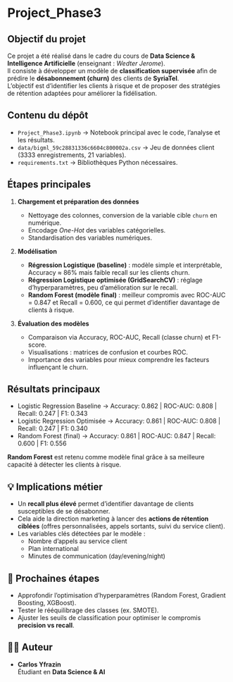 
# Project_Phase3

## Objectif du projet
Ce projet a été réalisé dans le cadre du cours de **Data Science & Intelligence Artificielle** (enseignant : *Wedter Jerome*).  
Il consiste à développer un modèle de **classification supervisée** afin de prédire le **désabonnement (churn)** des clients de **SyriaTel**.  
L’objectif est d’identifier les clients à risque et de proposer des stratégies de rétention adaptées pour améliorer la fidélisation.  

##  Contenu du dépôt
- `Project_Phase3.ipynb` → Notebook principal avec le code, l’analyse et les résultats.  
- `data/bigml_59c28831336c6604c800002a.csv` → Jeu de données client (3333 enregistrements, 21 variables).  
- `requirements.txt` → Bibliothèques Python nécessaires.  

##  Étapes principales
1. **Chargement et préparation des données**
   - Nettoyage des colonnes, conversion de la variable cible `churn` en numérique.  
   - Encodage *One-Hot* des variables catégorielles.  
   - Standardisation des variables numériques.  

2. **Modélisation**
   - **Régression Logistique (baseline)** : modèle simple et interprétable, Accuracy ≈ 86% mais faible recall sur les clients churn.  
   - **Régression Logistique optimisée (GridSearchCV)** : réglage d’hyperparamètres, peu d’amélioration sur le recall.  
   - **Random Forest (modèle final)** : meilleur compromis avec ROC-AUC = 0.847 et Recall = 0.600, ce qui permet d’identifier davantage de clients à risque.  

3. **Évaluation des modèles**
   - Comparaison via Accuracy, ROC-AUC, Recall (classe churn) et F1-score.  
   - Visualisations : matrices de confusion et courbes ROC.  
   - Importance des variables pour mieux comprendre les facteurs influençant le churn.  

##  Résultats principaux
- Logistic Regression Baseline → Accuracy: 0.862 | ROC-AUC: 0.808 | Recall: 0.247 | F1: 0.343  
- Logistic Regression Optimisée → Accuracy: 0.861 | ROC-AUC: 0.808 | Recall: 0.247 | F1: 0.340  
- Random Forest (final) → Accuracy: 0.861 | ROC-AUC: 0.847 | Recall: 0.600 | F1: 0.556  


**Random Forest** est retenu comme modèle final grâce à sa meilleure capacité à détecter les clients à risque.  

## 💡 Implications métier
- Un **recall plus élevé** permet d’identifier davantage de clients susceptibles de se désabonner.  
- Cela aide la direction marketing à lancer des **actions de rétention ciblées** (offres personnalisées, appels sortants, suivi du service client).  
- Les variables clés détectées par le modèle :  
  - Nombre d’appels au service client  
  - Plan international  
  - Minutes de communication (day/evening/night)  

## 🚀 Prochaines étapes
- Approfondir l’optimisation d’hyperparamètres (Random Forest, Gradient Boosting, XGBoost).  
- Tester le rééquilibrage des classes (ex. SMOTE).  
- Ajuster les seuils de classification pour optimiser le compromis **precision vs recall**.  

## 👨‍🎓 Auteur
- **Carlos Yfrazin**  
Étudiant en **Data Science & AI**
